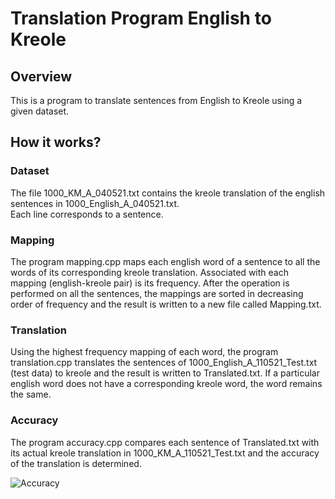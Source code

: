 # Translation Program English to Kreole
## Overview
This is a program to translate sentences from English to Kreole using a given dataset.

## How it works?
### Dataset
The file 1000_KM_A_040521.txt contains the kreole translation of the english sentences in 1000_English_A_040521.txt.<br>
Each line corresponds to a sentence.

### Mapping
The program mapping.cpp maps each english word of a sentence to all the words of its corresponding kreole translation. Associated with each mapping (english-kreole pair) is its frequency. After the operation is performed on all the sentences, the mappings are sorted in decreasing order of frequency and the result is written to a new file called Mapping.txt.

### Translation
Using the highest frequency mapping of each word, the program translation.cpp translates the sentences of 1000_English_A_110521_Test.txt (test data) to kreole and the result is written to Translated.txt. If a particular english word does not have a corresponding kreole word, the word remains the same.

### Accuracy
The program accuracy.cpp compares each sentence of Translated.txt with its actual kreole translation in 1000_KM_A_110521_Test.txt and the accuracy of the translation is determined. 

![Accuracy](https://user-images.githubusercontent.com/96436249/167915436-e56e11a9-cb80-4ce4-81f9-100990aa4f3e.png)
